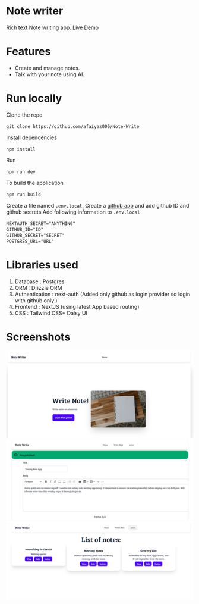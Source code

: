 # Note writer
Rich text Note writing app. <a href="https://note-write.vercel.app/">Live Demo</a>
# Features
* Create and manage notes.
* Talk with your note using AI.


# Run locally
Clone the repo
```
git clone https://github.com/afaiyaz006/Note-Write
```
Install dependencies
```
npm install
```
Run
```
npm run dev
```
To build the application
```
npm run build
```
Create a file named ```.env.local```. Create a <a href="https://docs.github.com/en/apps/creating-github-apps/about-creating-github-apps/about-creating-github-apps#building-a-github-app">github app</a> and add  github ID and github secrets.Add following information to ```.env.local``` 
```
NEXTAUTH_SECRET="ANYTHING"
GITHUB_ID="ID"
GITHUB_SECRET="SECRET"
POSTGRES_URL="URL"
```


# Libraries used
1. Database : Postgres
2. ORM : Drizzle ORM
3. Authentication : next-auth (Added only github as login provider so login with github only.)
4. Frontend : NextJS (using latest App based routing) 
5. CSS : Tailwind CSS+ Daisy UI

# Screenshots

![](screenshots/homepage.png)
![](/screenshots/form.png)
![](screenshots/notes.png)



